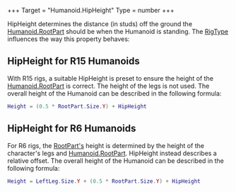 +++
Target = "Humanoid.HipHeight"
Type = number
+++

HipHeight determines the distance (in studs) off the ground the [Humanoid.RootPart](https://developer.roblox.com/api-reference/property/Humanoid/RootPart) should be when the Humanoid is standing. The [RigType](https://developer.roblox.com/api-reference/property/Humanoid/RigType) influences the way this property behaves:## HipHeight for R15 HumanoidsWith R15 rigs, a suitable HipHeight is preset to ensure the height of the [Humanoid.RootPart](https://developer.roblox.com/api-reference/property/Humanoid/RootPart) is correct. The height of the legs is not used. The overall height of the Humanoid can be described in the following formula:```luaHeight = (0.5 * RootPart.Size.Y) + HipHeight```## HipHeight for R6 HumanoidsFor R6 rigs, the [RootPart's](https://developer.roblox.com/api-reference/property/Humanoid/RootPart) height is determined by the height of the character's legs and [Humanoid.RootPart](https://developer.roblox.com/api-reference/property/Humanoid/RootPart). HipHeight instead describes a relative offset. The overall height of the Humanoid can be described in the following formula:```luaHeight = LeftLeg.Size.Y + (0.5 * RootPart.Size.Y) + HipHeight```